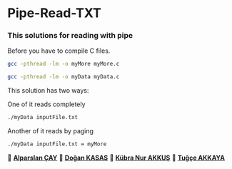 # Pipe-Read-TXT

### This solutions for reading with pipe

Before you have to compile C files.

```sh
gcc -pthread -lm -o myMore myMore.c
```

```sh
gcc -pthread -lm -o myData myData.c
```

This solution has two ways:

One of it reads completely

```sh
./myData inputFile.txt
```

Another of it reads by paging

```sh
./myData inputFile.txt = myMore
```

👤 **[Alparslan ÇAY](https://github.com/alparslancay)**
👤 **[Doğan KASAS](https://github.com/doankasas)**
👤 **[Kübra Nur AKKUŞ](https://github.com/kubrakkus)**
👤 **[Tuğçe AKKAYA](https://github.com/tugceakkaya)**
